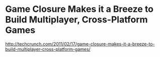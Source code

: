 <!--
id: 3360969756
link: http://kevinisom.info/post/3360969756/game-closure-makes-it-a-breeze-to-build-multiplayer
slug: game-closure-makes-it-a-breeze-to-build-multiplayer
date: Sat Feb 19 2011 04:13:38 GMT+1300 (NZDT)
raw: {"blog_name":"kevinisom","id":3360969756,"post_url":"http://kevinisom.info/post/3360969756/game-closure-makes-it-a-breeze-to-build-multiplayer","slug":"game-closure-makes-it-a-breeze-to-build-multiplayer","type":"link","date":"2011-02-18 15:13:38 GMT","timestamp":1298042018,"state":"published","format":"html","reblog_key":"TXROjaEp","tags":[],"short_url":"http://tmblr.co/Zw68Yy38L5GS","highlighted":[],"feed_item":"http://techcrunch.com/2011/02/17/game-closure-makes-it-a-breeze-to-build-multiplayer-cross-platform-games/","from_feed_id":"650234","note_count":0,"title":"Game Closure Makes it a Breeze to Build Multiplayer, Cross-Platform Games","url":"http://techcrunch.com/2011/02/17/game-closure-makes-it-a-breeze-to-build-multiplayer-cross-platform-games/","description":""}
publish: 2011-02-019
tags: 
title: Game Closure Makes it a Breeze to Build Multiplayer, Cross-Platform Games
-->


Game Closure Makes it a Breeze to Build Multiplayer, Cross-Platform Games
=========================================================================

<http://techcrunch.com/2011/02/17/game-closure-makes-it-a-breeze-to-build-multiplayer-cross-platform-games/>

